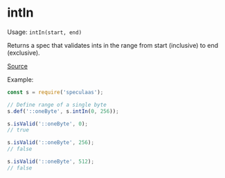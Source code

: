 intIn
=====

Usage: ```intIn(start, end)```

Returns a spec that validates ints in the range from start (inclusive) to end (exclusive).

[Source](https://github.com/mrijk/speculaas/blob/master/lib/intIn.js)

Example:

```js
const s = require('speculaas');

// Define range of a single byte
s.def('::oneByte', s.intIn(0, 256));

s.isValid('::oneByte', 0);
// true

s.isValid('::oneByte', 256);
// false

s.isValid('::oneByte', 512);
// false
```
